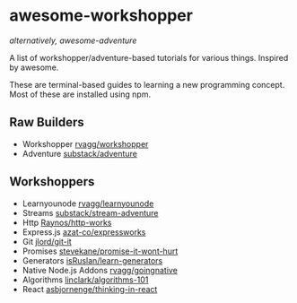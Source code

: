 # awesome-workshopper
*alternatively, awesome-adventure*

A list of workshopper/adventure-based tutorials for various things. Inspired by awesome.

These are terminal-based guides to learning a new programming concept. Most of these are installed using npm.

## Raw Builders
- Workshopper [rvagg/workshopper](https://github.com/rvagg/workshopper)
- Adventure [substack/adventure](https://github.com/substack/adventure)

## Workshoppers
- Learnyounode [rvagg/learnyounode](https://github.com/rvagg/learnyounode)
- Streams [substack/stream-adventure](https://github.com/substack/stream-adventure)
- Http [Raynos/http-works](https://github.com/Raynos/http-works)
- Express.js [azat-co/expressworks](https://github.com/azat-co/expressworks)
- Git [jlord/git-it](https://github.com/jlord/git-it)
- Promises [stevekane/promise-it-wont-hurt](https://github.com/stevekane/promise-it-wont-hurt)
- Generators [isRuslan/learn-generators](https://github.com/isRuslan/learn-generators)
- Native Node.js Addons [rvagg/goingnative](https://github.com/rvagg/goingnative)
- Algorithms [linclark/algorithms-101](https://github.com/linclark/algorithms-101)
- React [asbjornenge/thinking-in-react](https://github.com/asbjornenge/thinking-in-react)
